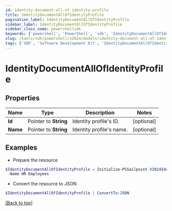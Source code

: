 ```yaml
---
id: identity-document-all-of-identity-profile
title: IdentityDocumentAllOfIdentityProfile
pagination_label: IdentityDocumentAllOfIdentityProfile
sidebar_label: IdentityDocumentAllOfIdentityProfile
sidebar_class_name: powershellsdk
keywords: ['powershell', 'PowerShell', 'sdk', 'IdentityDocumentAllOfIdentityProfile'] 
slug: /tools/sdk/powershell/v2024/models/identity-document-all-of-identity-profile
tags: ['SDK', 'Software Development Kit', 'IdentityDocumentAllOfIdentityProfile']
---
```



# IdentityDocumentAllOfIdentityProfile

## Properties

Name | Type | Description | Notes
------------ | ------------- | ------------- | -------------
**Id** |  Pointer to **String** | Identity profile's ID. | [optional] 
**Name** |  Pointer to **String** | Identity profile's name. | [optional] 

## Examples

- Prepare the resource
```powershell
$IdentityDocumentAllOfIdentityProfile = Initialize-PSSailpoint.V2024IdentityDocumentAllOfIdentityProfile  -Id 3bc8ad26b8664945866b31339d1ff7d2 `
 -Name HR Employees
```

- Convert the resource to JSON
```powershell
$IdentityDocumentAllOfIdentityProfile | ConvertTo-JSON
```


[[Back to top]](#) 


